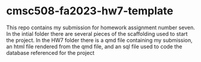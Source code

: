 # cmsc508-fa2023-hw7-template

This repo contains my submission for homework assignment number seven. In the intial folder there are several pieces of the scaffolding used to start the project. In the HW7 folder there is a qmd file containing my submission, an html file rendered from the qmd file, and an sql file used to code the database referenced for the project